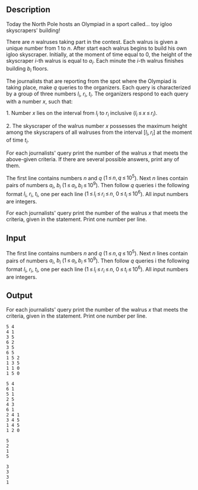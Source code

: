 ## Description

<div><p>Today the North Pole hosts an Olympiad in a sport called... toy igloo skyscrapers' building!</p><p>There are <span class="tex-span"><i>n</i></span> walruses taking part in the contest. Each walrus is given a unique number from <span class="tex-span">1</span> to <span class="tex-span"><i>n</i></span>. After start each walrus begins to build his own igloo skyscraper. Initially, at the moment of time equal to <span class="tex-span">0</span>, the height of the skyscraper <span class="tex-span"><i>i</i></span>-th walrus is equal to <span class="tex-span"><i>a</i><sub class="lower-index"><i>i</i></sub></span>. Each minute the <span class="tex-span"><i>i</i></span>-th walrus finishes building <span class="tex-span"><i>b</i><sub class="lower-index"><i>i</i></sub></span> floors.</p><p>The journalists that are reporting from the spot where the Olympiad is taking place, make <span class="tex-span"><i>q</i></span> queries to the organizers. Each query is characterized by a group of three numbers <span class="tex-span"><i>l</i><sub class="lower-index"><i>i</i></sub></span>, <span class="tex-span"><i>r</i><sub class="lower-index"><i>i</i></sub></span>, <span class="tex-span"><i>t</i><sub class="lower-index"><i>i</i></sub></span>. The organizers respond to each query with a number <span class="tex-span"><i>x</i></span>, such that:</p><p>1. Number <span class="tex-span"><i>x</i></span> lies on the interval from <span class="tex-span"><i>l</i><sub class="lower-index"><i>i</i></sub></span> to <span class="tex-span"><i>r</i><sub class="lower-index"><i>i</i></sub></span> inclusive (<span class="tex-span"><i>l</i><sub class="lower-index"><i>i</i></sub> ≤ <i>x</i> ≤ <i>r</i><sub class="lower-index"><i>i</i></sub></span>).</p><p>2. The skyscraper of the walrus number <span class="tex-span"><i>x</i></span> possesses the maximum height among the skyscrapers of all walruses from the interval <span class="tex-span">[<i>l</i><sub class="lower-index"><i>i</i></sub>, <i>r</i><sub class="lower-index"><i>i</i></sub>]</span> at the moment of time <span class="tex-span"><i>t</i><sub class="lower-index"><i>i</i></sub></span>.</p><p>For each journalists' query print the number of the walrus <span class="tex-span"><i>x</i></span> that meets the above-given criteria. If there are several possible answers, print any of them.</p></div><div class="input-specification"><p>The first line contains numbers <span class="tex-span"><i>n</i></span> and <span class="tex-span"><i>q</i></span> (<span class="tex-span">1 ≤ <i>n</i>, <i>q</i> ≤ 10<sup class="upper-index">5</sup></span>). Next <span class="tex-span"><i>n</i></span> lines contain pairs of numbers <span class="tex-span"><i>a</i><sub class="lower-index"><i>i</i></sub></span>, <span class="tex-span"><i>b</i><sub class="lower-index"><i>i</i></sub></span> (<span class="tex-span">1 ≤ <i>a</i><sub class="lower-index"><i>i</i></sub>, <i>b</i><sub class="lower-index"><i>i</i></sub> ≤ 10<sup class="upper-index">9</sup></span>). Then follow <span class="tex-span"><i>q</i></span> queries i the following format <span class="tex-span"><i>l</i><sub class="lower-index"><i>i</i></sub></span>, <span class="tex-span"><i>r</i><sub class="lower-index"><i>i</i></sub></span>, <span class="tex-span"><i>t</i><sub class="lower-index"><i>i</i></sub></span>, one per each line (<span class="tex-span">1 ≤ <i>l</i><sub class="lower-index"><i>i</i></sub> ≤ <i>r</i><sub class="lower-index"><i>i</i></sub> ≤ <i>n</i></span>, <span class="tex-span">0 ≤ <i>t</i><sub class="lower-index"><i>i</i></sub> ≤ 10<sup class="upper-index">6</sup></span>). All input numbers are integers.</p></div><div class="output-specification"><p>For each journalists' query print the number of the walrus <span class="tex-span"><i>x</i></span> that meets the criteria, given in the statement. Print one number per line.</p></div>

## Input

<p>The first line contains numbers <span class="tex-span"><i>n</i></span> and <span class="tex-span"><i>q</i></span> (<span class="tex-span">1 ≤ <i>n</i>, <i>q</i> ≤ 10<sup class="upper-index">5</sup></span>). Next <span class="tex-span"><i>n</i></span> lines contain pairs of numbers <span class="tex-span"><i>a</i><sub class="lower-index"><i>i</i></sub></span>, <span class="tex-span"><i>b</i><sub class="lower-index"><i>i</i></sub></span> (<span class="tex-span">1 ≤ <i>a</i><sub class="lower-index"><i>i</i></sub>, <i>b</i><sub class="lower-index"><i>i</i></sub> ≤ 10<sup class="upper-index">9</sup></span>). Then follow <span class="tex-span"><i>q</i></span> queries i the following format <span class="tex-span"><i>l</i><sub class="lower-index"><i>i</i></sub></span>, <span class="tex-span"><i>r</i><sub class="lower-index"><i>i</i></sub></span>, <span class="tex-span"><i>t</i><sub class="lower-index"><i>i</i></sub></span>, one per each line (<span class="tex-span">1 ≤ <i>l</i><sub class="lower-index"><i>i</i></sub> ≤ <i>r</i><sub class="lower-index"><i>i</i></sub> ≤ <i>n</i></span>, <span class="tex-span">0 ≤ <i>t</i><sub class="lower-index"><i>i</i></sub> ≤ 10<sup class="upper-index">6</sup></span>). All input numbers are integers.</p>

## Output

<p>For each journalists' query print the number of the walrus <span class="tex-span"><i>x</i></span> that meets the criteria, given in the statement. Print one number per line.</p>





```input1
5 4
4 1
3 5
6 2
3 5
6 5
1 5 2
1 3 5
1 1 0
1 5 0

```




```input2
5 4
6 1
5 1
2 5
4 3
6 1
2 4 1
3 4 5
1 4 5
1 2 0

```




```output1
5
2
1
5

```




```output2
3
3
3
1

```


